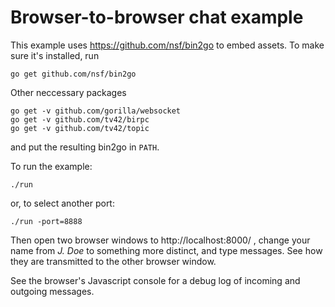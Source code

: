 Browser-to-browser chat example
===============================

This example uses https://github.com/nsf/bin2go to embed assets. To
make sure it's installed, run

    go get github.com/nsf/bin2go
    
Other neccessary packages

    go get -v github.com/gorilla/websocket
    go get -v github.com/tv42/birpc
    go get -v github.com/tv42/topic

and put the resulting bin2go in `PATH`.

To run the example:

	./run

or, to select another port:

    ./run -port=8888

Then open two browser windows to http://localhost:8000/ , change your
name from *J. Doe* to something more distinct, and type messages. See
how they are transmitted to the other browser window.

See the browser's Javascript console for a debug log of incoming and
outgoing messages.
